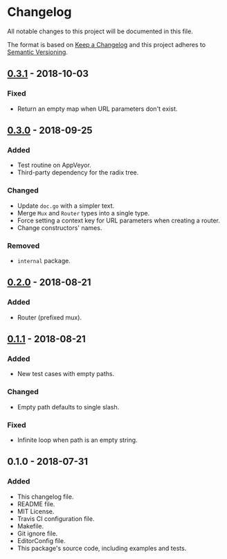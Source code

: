 # Changelog
All notable changes to this project will be documented in this file.

The format is based on [Keep a Changelog](http://keepachangelog.com/en/1.0.0/)
and this project adheres to [Semantic Versioning](http://semver.org/spec/v2.0.0.html).

## [0.3.1] - 2018-10-03
### Fixed
- Return an empty map when URL parameters don't exist.

## [0.3.0] - 2018-09-25
### Added
- Test routine on AppVeyor.
- Third-party dependency for the radix tree.

### Changed
- Update `doc.go` with a simpler text.
- Merge `Mux` and `Router` types into a single type.
- Force setting a context key for URL parameters when creating a router.
- Change constructors' names.

### Removed
- `internal` package.

## [0.2.0] - 2018-08-21
### Added
- Router (prefixed mux).

## [0.1.1] - 2018-08-21
### Added
- New test cases with empty paths.

### Changed
- Empty path defaults to single slash.

### Fixed
- Infinite loop when path is an empty string.

## 0.1.0 - 2018-07-31
### Added
- This changelog file.
- README file.
- MIT License.
- Travis CI configuration file.
- Makefile.
- Git ignore file.
- EditorConfig file.
- This package's source code, including examples and tests.

[0.3.1]: https://github.com/gbrlsnchs/mux/compare/v0.3.0...v0.3.1
[0.3.0]: https://github.com/gbrlsnchs/mux/compare/v0.2.0...v0.3.0
[0.2.0]: https://github.com/gbrlsnchs/mux/compare/v0.1.1...v0.2.0
[0.1.1]: https://github.com/gbrlsnchs/mux/compare/v0.1.0...v0.1.1